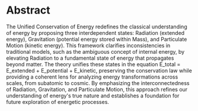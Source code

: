 <h1>Abstract</h1>
The Unified Conservation of Energy redefines the classical understanding of energy by proposing three interdependent states: Radiation (extended energy), Gravitation (potential energy stored within Mass), and Particulate Motion (kinetic energy). This framework clarifies inconsistencies in traditional models, such as the ambiguous concept of internal energy, by elevating Radiation to a fundamental state of energy that propagates beyond matter. The theory unifies these states in the equation E_total = E_extended + E_potential + E_kinetic, preserving the conservation law while providing a coherent lens for analyzing energy transformations across scales, from subatomic to cosmic. By emphasizing the interconnectedness of Radiation, Gravitation, and Particulate Motion, this approach refines our understanding of energy's true nature and establishes a foundation for future exploration of energetic processes. 
